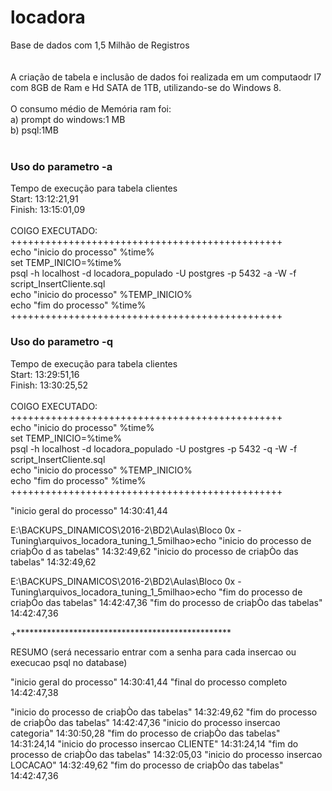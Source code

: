 # locadora
Base de dados com 1,5 Milhão de Registros<br>
<br>
<br>
A criação de tabela e inclusão de dados foi realizada em um computaodr I7 com 8GB de Ram e Hd SATA de 1TB, utilizando-se do Windows 8.<br>
<br>
O consumo médio de Memória ram foi:<br>
a) prompt do windows:1 MB<br>
b) psql:1MB <br>
<br>
### Uso do parametro -a
Tempo de execução para tabela clientes<br>
Start: 13:12:21,91<br>
Finish: 13:15:01,09<br>
<br>
COIGO EXECUTADO:<br>
+++++++++++++++++++++++++++++++++++++++++++++++<br>
echo "inicio do processo" %time%<br>
set TEMP_INICIO=%time%<br>
psql -h localhost -d locadora_populado -U postgres -p 5432 -a -W -f script_InsertCliente.sql<br>
echo "inicio do processo" %TEMP_INICIO%<br>
echo "fim do processo" %time%<br>
+++++++++++++++++++++++++++++++++++++++++++++++<br>

### Uso do parametro -q
Tempo de execução para tabela clientes<br>
Start: 13:29:51,16<br>
Finish: 13:30:25,52<br>
<br>
COIGO EXECUTADO:<br>
+++++++++++++++++++++++++++++++++++++++++++++++<br>
echo "inicio do processo" %time%<br>
set TEMP_INICIO=%time%<br>
psql -h localhost -d locadora_populado -U postgres -p 5432 -q -W -f script_InsertCliente.sql<br>
echo "inicio do processo" %TEMP_INICIO%<br>
echo "fim do processo" %time%<br>
+++++++++++++++++++++++++++++++++++++++++++++++<br>



"inicio geral do processo" 14:30:41,44

E:\BACKUPS_DINAMICOS\2016-2\BD2\Aulas\Bloco 0x -  Tuning\arquivos_locadora_tuning_1_5milhao>echo "inicio do processo de criaþÒo d
as tabelas" 14:32:49,62
"inicio do processo de criaþÒo das tabelas" 14:32:49,62

E:\BACKUPS_DINAMICOS\2016-2\BD2\Aulas\Bloco 0x -  Tuning\arquivos_locadora_tuning_1_5milhao>echo "fim do processo de criaþÒo das
tabelas" 14:42:47,36
"fim do processo de criaþÒo das tabelas" 14:42:47,36




+*************************************************

RESUMO (será necessario entrar com a senha para cada insercao ou execucao psql no database)

"inicio geral do processo" 14:30:41,44
"final do processo completo 14:42:47,38

"inicio do processo de criaþÒo das tabelas" 14:32:49,62
"fim do processo de criaþÒo das tabelas" 14:42:47,36
"inicio do processo insercao categoria" 14:30:50,28
"fim do processo de criaþÒo das tabelas" 14:31:24,14
"inicio do processo insercao CLIENTE" 14:31:24,14
"fim do processo de criaþÒo das tabelas" 14:32:05,03
"inicio do processo insercao LOCACAO" 14:32:49,62
"fim do processo de criaþÒo das tabelas" 14:42:47,36

